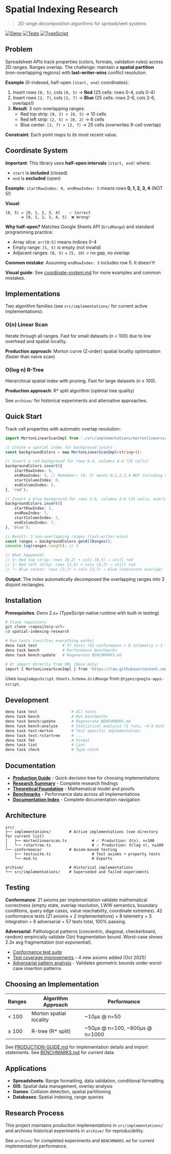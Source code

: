 # Spatial Indexing Research

> 2D range decomposition algorithms for spreadsheet systems

[![Deno](https://img.shields.io/badge/deno-2.x+-green.svg)](https://deno.land/)
[![Tests](https://img.shields.io/badge/tests-passing-brightgreen.svg)](#testing)
[![TypeScript](https://img.shields.io/badge/typescript-5.0+-blue.svg)](https://www.typescriptlang.org/)

## Problem

Spreadsheet APIs track properties (colors, formats, validation rules) across 2D ranges. Ranges overlap. The challenge: maintain a **spatial partition** (non-overlapping regions) with **last-writer-wins** conflict resolution.

**Example** (0-indexed, half-open `[start, end)` coordinates):

1. Insert rows `[0, 5)`, cols `[0, 5)` → **Red** (25 cells: rows 0-4, cols 0-4)
2. Insert rows `[2, 7)`, cols `[2, 7)` → **Blue** (25 cells: rows 2-6, cols 2-6, overlaps!)
3. **Result**: 3 non-overlapping ranges:
   - Red top strip: `[0, 2) × [0, 5)` → 10 cells
   - Red left strip: `[2, 5) × [0, 2)` → 6 cells
   - Blue center: `[2, 7) × [2, 7)` → 25 cells (overwrites 9-cell overlap)

**Constraint**: Each point maps to its most recent value.

## Coordinate System

**Important**: This library uses **half-open intervals** `[start, end)` where:

- `start` is **included** (closed)
- `end` is **excluded** (open)

**Example**: `startRowIndex: 0, endRowIndex: 5` means rows **0, 1, 2, 3, 4** (NOT 5!)

**Visual**:

```
[0, 5) = [0, 1, 2, 3, 4]    ✅ Correct
       ≠ [0, 1, 2, 3, 4, 5]  ❌ Wrong!
```

**Why half-open?** Matches Google Sheets API (`GridRange`) and standard programming practice:

- Array slice: `arr[0:5]` means indices 0-4
- Empty range: `[5, 5)` is empty (not invalid)
- Adjacent ranges: `[0, 5)` + `[5, 10)` = no gap, no overlap

**Common mistake**: Assuming `endRowIndex: 5` includes row 5. It doesn't!

**Visual guide**: See [coordinate-system.md](./docs/diagrams/coordinate-system.md) for more examples and common mistakes.

## Implementations

Two algorithm families (see `src/implementations/` for current active implementations):

### O(n) Linear Scan

Iterate through all ranges. Fast for small datasets (n < 100) due to low overhead and spatial locality.

**Production approach**: Morton curve (Z-order) spatial locality optimization (faster than naive scan)

### O(log n) R-Tree

Hierarchical spatial index with pruning. Fast for large datasets (n ≥ 100).

**Production approach**: R* split algorithm (optimal tree quality)

See `archive/` for historical experiments and alternative approaches.

## Quick Start

Track cell properties with automatic overlap resolution:

```typescript
import MortonLinearScanImpl from './src/implementations/mortonlinearscan.ts';

// Create a spatial index for background colors
const backgroundColors = new MortonLinearScanImpl<string>();

// Insert a red background for rows 0-4, columns 0-4 (25 cells)
backgroundColors.insert({
	startRowIndex: 0,
	endRowIndex: 5, // Remember: [0, 5) means 0,1,2,3,4 NOT including 5!
	startColumnIndex: 0,
	endColumnIndex: 5,
}, 'red');

// Insert a blue background for rows 2-6, columns 2-6 (25 cells, overlaps!)
backgroundColors.insert({
	startRowIndex: 2,
	endRowIndex: 7,
	startColumnIndex: 2,
	endColumnIndex: 7,
}, 'blue');

// Result: 3 non-overlapping ranges (last-writer-wins)
const ranges = backgroundColors.getAllRanges();
console.log(ranges.length); // 3

// What happened?
// ├─ Red top strip: rows [0,2) × cols [0,5) → still red
// ├─ Red left strip: rows [2,5) × cols [0,2) → still red
// └─ Blue center: rows [2,7) × cols [2,7) → blue (overwrote overlap)
```

**Output**: The index automatically decomposed the overlapping ranges into 3 disjoint rectangles.

## Installation

**Prerequisites**: Deno 2.x+ (TypeScript-native runtime with built-in testing)

```bash
# Clone repository
git clone <repository-url>
cd spatial-indexing-research

# Run tests (verifies everything works)
deno task test           # 57 tests (42 conformance + 8 telemetry + 3 integration + 6 adversarial)
deno task bench          # Performance benchmarks
deno task bench:update   # Regenerate BENCHMARKS.md

# Or import directly from URL (Deno only)
import { MortonLinearScanImpl } from 'https://raw.githubusercontent.com/...';
```

Uses `GoogleAppsScript.Sheets.Schema.GridRange` from `@types/google-apps-script`.

## Development

```bash
deno task test               # All tests
deno task bench              # Run benchmarks
deno task bench:update       # Regenerate BENCHMARKS.md
deno task bench:analyze      # Statistical analysis (5 runs, ~4-5 min)
deno task test:morton        # Test specific implementation
deno task test:rstartree     # ...
deno task fmt                # Format
deno task lint               # Lint
deno task check              # Type check
```

## Documentation

- **[Production Guide](./PRODUCTION-GUIDE.md)** - Quick decision tree for choosing implementations
- **[Research Summary](./docs/core/RESEARCH-SUMMARY.md)** - Complete research findings
- **[Theoretical Foundation](./docs/core/theoretical-foundation.md)** - Mathematical model and proofs
- **[Benchmarks](./BENCHMARKS.md)** - Performance data across all implementations
- **[Documentation Index](./docs/README.md)** - Complete documentation navigation

## Architecture

```
src/
├── implementations/        # Active implementations (see directory for current list)
│   ├── mortonlinearscan.ts           # ✅ Production: O(n), n<100
│   └── rstartree.ts                  # ✅ Production: O(log n), n≥100
└── conformance/            # Axiom-based testing
    ├── testsuite.ts                  # Test axioms + property tests
    └── mod.ts                        # Exports

archive/                    # Historical implementations
└── src/implementations/    # Superseded and failed experiments
```

## Testing

**Conformance**: 21 axioms per implementation validate mathematical correctness (empty state, overlap resolution, LWW semantics, boundary conditions, query edge cases, value reachability, coordinate extremes). 42 conformance tests (21 axioms × 2 implementations) + 8 telemetry + 3 integration + 6 adversarial = 57 tests total, 100% passing.

**Adversarial**: Pathological patterns (concentric, diagonal, checkerboard, random) empirically validate O(n) fragmentation bound. Worst-case shows 2.3x avg fragmentation (not exponential).

- [Conformance test suite](./src/conformance/testsuite.ts)
- [Test coverage improvements](./docs/analyses/test-coverage-improvements.md) - 4 new axioms added (Oct 2025)
- [Adversarial pattern analysis](./docs/analyses/adversarial-patterns.md) - Validates geometric bounds under worst-case insertion patterns

## Choosing an Implementation

| Ranges | Algorithm Approach      | Performance                    |
| ------ | ----------------------- | ------------------------------ |
| < 100  | Morton spatial locality | ~10µs @ n=50                   |
| ≥ 100  | R-tree (R* split)       | ~50µs @ n=100, ~800µs @ n=1000 |

See [PRODUCTION-GUIDE.md](./PRODUCTION-GUIDE.md) for implementation details and import statements. See [BENCHMARKS.md](./BENCHMARKS.md) for current data.

## Applications

- **Spreadsheets**: Range formatting, data validation, conditional formatting
- **GIS**: Spatial data management, overlay analysis
- **Games**: Collision detection, spatial partitioning
- **Databases**: Spatial indexing, range queries

## Research Process

This project maintains production implementations in `src/implementations/` and archives historical experiments in `archive/` for reproducibility.

See `archive/` for completed experiments and `BENCHMARKS.md` for current implementation performance.
